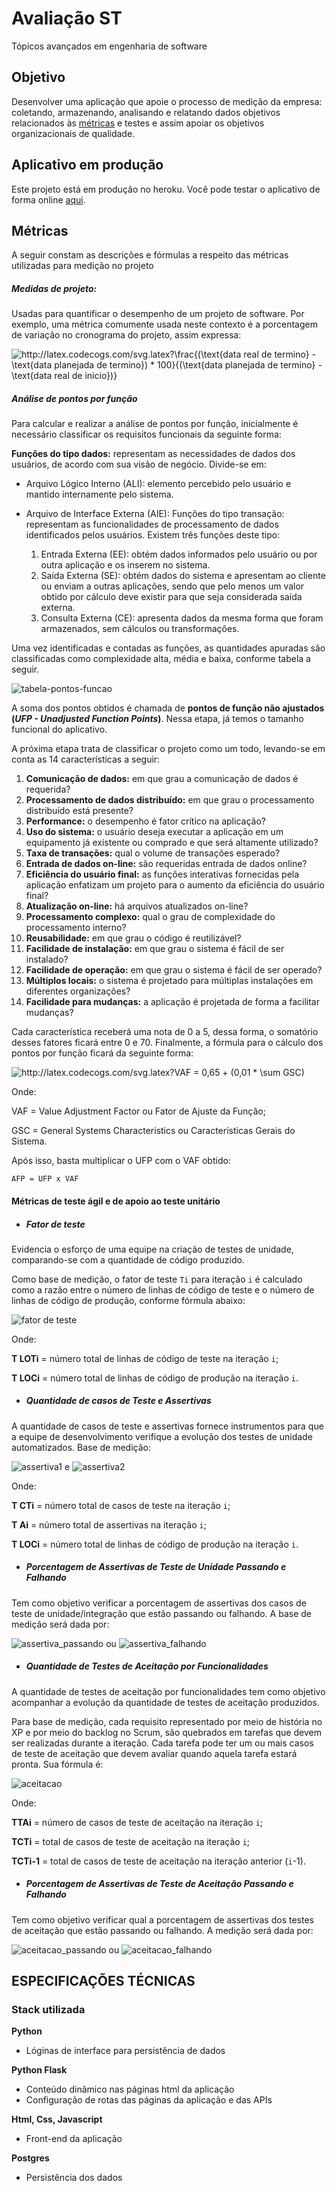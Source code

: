 # Avaliação ST

Tópicos avançados em engenharia de software

## Objetivo
Desenvolver uma aplicação que apoie o processo de medição da empresa: coletando,
armazenando, analisando e relatando dados objetivos relacionados às [métricas](#métricas) e testes e assim apoiar
os objetivos organizacionais de qualidade.

## Aplicativo em produção
Este projeto está em produção no heroku. Você pode testar o aplicativo de forma online [aqui](https://nasa-challenge-flask-example.herokuapp.com/).

## Métricas
A seguir constam as descrições e fórmulas a respeito das métricas utilizadas para medição no projeto

##### Medidas de projeto:
Usadas para quantificar o desempenho de um projeto de software. Por exemplo, uma métrica comumente usada neste contexto 
é a porcentagem de variação no cronograma do projeto, assim expressa:


<img src="http://latex.codecogs.com/svg.latex?\frac{(\text{data&space;real&space;de&space;termino}&space;-\text{data&space;planejada&space;de&space;termino})&space;*&space;100}{(\text{data&space;planejada&space;de&space;termino}&space;-&space;\text{data&space;real&space;de&space;inicio})}" title="http://latex.codecogs.com/svg.latex?\frac{(\text{data real de termino} -\text{data planejada de termino}) * 100}{(\text{data planejada de termino} - \text{data real de inicio})}" />

##### Análise de pontos por função

Para calcular e realizar a análise de pontos por função, inicialmente é necessário classificar os requisitos funcionais 
da seguinte forma:

**Funções do tipo dados:** representam as necessidades de dados dos usuários, de acordo com sua visão de negócio. Divide-se em:

- Arquivo Lógico Interno (ALI): elemento percebido pelo usuário e mantido internamente pelo sistema.
- Arquivo de Interface Externa (AIE): Funções do tipo transação: representam as funcionalidades de processamento de 
dados identificados pelos usuários. Existem três funções deste tipo:

    1. Entrada Externa (EE): obtém dados informados pelo usuário ou por outra aplicação e os inserem no sistema.
    2. Saída Externa (SE): obtém dados do sistema e apresentam ao cliente ou enviam a outras aplicações, sendo que pelo 
    menos um valor obtido por cálculo deve existir para que seja considerada saída externa.
    3. Consulta Externa (CE): apresenta dados da mesma forma que foram armazenados, sem cálculos ou transformações.
        
Uma vez identificadas e contadas as funções, as quantidades apuradas são classificadas como complexidade alta, média 
e baixa, conforme tabela a seguir.

![tabela-pontos-funcao](./static/images/fator_complexidade.png)

 A soma dos pontos obtidos é chamada de **pontos de função não ajustados (_UFP - Unadjusted Function Points_)**. 
 Nessa etapa, já temos o tamanho funcional do aplicativo.
 
 A próxima etapa trata de classificar o projeto como um todo, levando-se em conta as 14 características a seguir:
1. **Comunicação de dados:** em que grau a comunicação de dados é requerida?
2. **Processamento de dados distribuído:** em que grau o processamento distribuído está presente?
3. **Performance:** o desempenho é fator crítico na aplicação?
4. **Uso do sistema:** o usuário deseja executar a aplicação em um equipamento já existente ou comprado e que será 
altamente utilizado?
5. **Taxa de transações:** qual o volume de transações esperado?
6. **Entrada de dados on-line:** são requeridas entrada de dados online?
7. **Eficiência do usuário final:** as funções interativas fornecidas pela aplicação enfatizam um projeto para o 
aumento da eficiência do usuário final?
8. **Atualização on-line:** há arquivos atualizados on-line?
9. **Processamento complexo:** qual o grau de complexidade do processamento interno?
10. **Reusabilidade:** em que grau o código é reutilizável?
11. **Facilidade de instalação:** em que grau o sistema é fácil de ser instalado?
12. **Facilidade de operação:** em que grau o sistema é fácil de ser operado?
13. **Múltiplos locais:** o sistema é projetado para múltiplas instalações em diferentes organizações?
14. **Facilidade para mudanças:** a aplicação é projetada de forma a facilitar mudanças?
 
Cada característica receberá uma nota de 0 a 5, dessa forma, o somatório desses fatores ficará entre 0 e 70. 
Finalmente, a fórmula para o cálculo dos pontos por função ficará da seguinte forma:

<img src="http://latex.codecogs.com/svg.latex?VAF&space;=&space;0,65&space;&plus;&space;(0,01&space;*&space;\sum&space;GSC)" title="http://latex.codecogs.com/svg.latex?VAF = 0,65 + (0,01 * \sum GSC)" />

Onde: 

VAF = Value Adjustment Factor ou Fator de Ajuste da Função;

GSC = General Systems Characteristics ou Características Gerais do Sistema.

Após isso, basta multiplicar o UFP com o VAF obtido:

```
AFP = UFP x VAF
```

#### Métricas de teste ágil e de apoio ao teste unitário

- ##### Fator de teste

Evidencia o esforço de uma equipe na criação de testes de unidade, comparando-se com a quantidade de código produzido. 

Como base de medição, o fator de teste `Ti` para iteração `i` é calculado como a razão entre o número de linhas de código de teste e o número de linhas de código de produção, conforme fórmula abaixo:

![fator de teste](./static/images/fator_teste.svg)

Onde:

**T LOTi** = número total de linhas de código de teste na iteração `i`;

**T LOCi** = número total de linhas de código de produção na iteração `i`.

- ##### Quantidade de casos de Teste e Assertivas

A quantidade de casos de teste e assertivas fornece instrumentos para que a equipe de desenvolvimento verifique a 
evolução dos testes de unidade automatizados. Base de medição:

![assertiva1](./static/images/assertiva1.svg) e ![assertiva2](./static/images/assertiva2.svg) 

Onde:

**T CTi** = número total de casos de teste na iteração `i`;

**T Ai** = número total de assertivas na iteração `i`;

**T LOCi** = número total de linhas de código de produção na iteração `i`.

- ##### Porcentagem de Assertivas de Teste de Unidade Passando e Falhando

Tem como objetivo verificar a porcentagem de assertivas dos casos de teste de unidade/integração que estão passando ou 
falhando. A base de medição será dada por:

![assertiva_passando](./static/images/assertiva_passando.svg) ou ![assertiva_falhando](./static/images/assertiva_falhando.svg) 

- ##### Quantidade de Testes de Aceitação por Funcionalidades

A quantidade de testes de aceitação por funcionalidades tem como objetivo acompanhar a evolução da quantidade de testes 
de aceitação produzidos. 

Para base de medição, cada requisito representado por meio de história no XP e por meio do backlog no Scrum, são 
quebrados em tarefas que devem ser realizadas durante a iteração. Cada tarefa pode ter um ou mais casos de teste de 
aceitação que devem avaliar quando aquela tarefa estará pronta. Sua fórmula é:

![aceitacao](./static/images/aceitacao.svg)

Onde:

**TTAi** = número de casos de teste de aceitação na iteração `i`;

**TCTi** = total de casos de teste de aceitação na iteração `i`;

**TCTi-1** = total de casos de teste de aceitação na iteração anterior (`i`-1).

- ##### Porcentagem de Assertivas de Teste de Aceitação Passando e Falhando

Tem como objetivo verificar qual a porcentagem de assertivas dos testes de aceitação que estão passando ou falhando. 
A medição será dada por:

![aceitacao_passando](./static/images/aceitacao_passando.svg) ou ![aceitacao_falhando](./static/images/aceitacao_falhando.svg)


## ESPECIFICAÇÕES TÉCNICAS

### Stack utilizada

**Python**
- Lóginas de interface para persistência de dados

**Python Flask**
- Conteúdo dinâmico nas páginas html da aplicação
- Configuração de rotas das páginas da aplicação e das APIs

**Html, Css, Javascript**
- Front-end da aplicação

**Postgres**
- Persistência dos dados 

